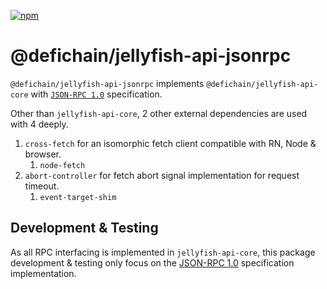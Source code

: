 [![npm](https://img.shields.io/npm/v/@defichain/jellyfish-api-jsonrpc)](https://www.npmjs.com/package/@defichain/jellyfish-api-jsonrpc/v/latest)

# @defichain/jellyfish-api-jsonrpc

`@defichain/jellyfish-api-jsonrpc` implements `@defichain/jellyfish-api-core`
with [`JSON-RPC 1.0`](https://www.jsonrpc.org/specification_v1) specification.

Other than `jellyfish-api-core`, 2 other external dependencies are used with 4 deeply.

1. `cross-fetch` for an isomorphic fetch client compatible with RN, Node & browser.
   1. `node-fetch`
2. `abort-controller` for fetch abort signal implementation for request timeout.
   1. `event-target-shim`

## Development & Testing

As all RPC interfacing is implemented in `jellyfish-api-core`, this package development & testing only focus on the
[JSON-RPC 1.0](https://www.jsonrpc.org/specification_v1) specification implementation.
